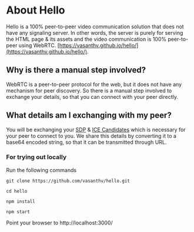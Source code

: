 # About Hello
Hello is a 100% peer-to-peer video communication solution that does not have any signaling server. In other words, the server is purely for serving the HTML page & its assets and the video communication is 100% peer-to-peer using WebRTC. [https://vasanthv.github.io/hello/](https://vasanthv.github.io/hello/).

## Why is there a manual step involved?
WebRTC is a peer-to-peer protocol for the web, but it does not have any mechanism for peer discovery. So there is a manual step involved to exchange your details, so that you can connect with your peer directly.

## What details am I exchanging with my peer?
You will be exchanging your [SDP](https://developer.mozilla.org/en-US/docs/Web/API/RTCIceCandidate) & [ICE Candidates](https://developer.mozilla.org/en-US/docs/Web/API/RTCIceCandidate) which is necessary for your peer to connect to you. We share this details by converting it to a base64 encoded string, so that it can be transmitted through URL.

### For trying out locally
Run the following commands
```
git clone https://github.com/vasanthv/hello.git

cd hello

npm install

npm start
```

Point your browser to http://localhost:3000/
